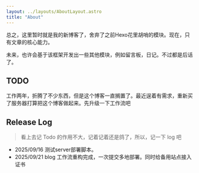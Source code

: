 ```yaml
---
layout: ../layouts/AboutLayout.astro
title: "About"
---
```


总之，这里暂时就是我的新博客了，舍弃了之前Hexo花里胡哨的模块。现在，只有文章的核心能力。

未来，也许会基于该框架开发出一些其他模块，例如留言板，日记。不过都是后话了。

## TODO

工作两年，折腾了不少东西，但是这个博客一直搁置了。最近逞着有需求，重新买了服务器打算把这个博客做起来。先升级一下工作流吧

## Release Log

> 看上去记 Todo 的作用不大，记着记着还是鸽了，所以，记一下 log 吧

- 2025/09/16 测试server部署脚本。
- 2025/09/21 blog 工作流重构完成，一次提交多地部署。同时给备用站点接入证书
